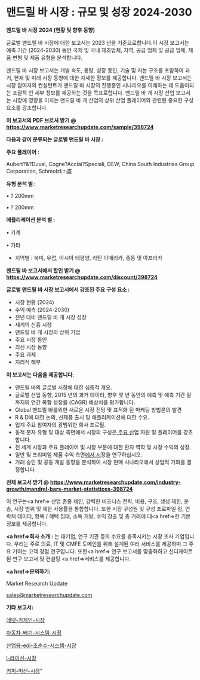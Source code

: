 # 맨드릴 바 시장 : 규모 및 성장 2024-2030

<strong>맨드릴 바 시장 2024 (현황 및 향후 동향)</strong>

글로벌 맨드릴 바 시장에 대한 보고서는 2023 년을 기준으로합니다.이 시장 보고서는 예측 기간 (2024-2030) 동안 국제 및 국내 제조업체, 지역, 공급 업체 및 공급 업체, 제품 변형 및 제품 유형을 분석합니다.

맨드릴 바 시장 보고서는 개발 속도, 용량, 성장 동인, 기술 및 자본 구조를 포함하여 과거, 현재 및 미래 시장 동향에 대한 자세한 정보를 제공합니다. 맨드릴 바 시장 보고서는 시장 참여자와 컨설턴트가 맨드릴 바 시장의 진행중인 시나리오를 이해하는 데 도움이되는 포괄적 인 세부 정보를 제공하는 것을 목표로합니다. 맨드릴 바 개 시장 산업 보고서는 시장에 영향을 미치는 맨드릴 바 개 산업의 상위 산업 플레이어와 관련된 중요한 구성 요소를 강조합니다.



<strong>이 보고서의 PDF 브로셔 받기 @ <a href=https://www.marketresearchupdate.com/sample/398724>https://www.marketresearchupdate.com/sample/398724</a></strong>



<strong>다음과 같이 분류되는 글로벌 맨드릴 바 시장 :</strong>



<strong>주요 플레이어 :</strong>

Aubert?&?Duval, Cogne?Acciai?Speciali, DEW, China South Industries Group Corporation, Schmolzا⑺盚



<strong>유형 분석 별 :</strong>

• ? 200mm

• ? 200mm



<strong>애플리케이션 분석 별 :</strong>

• 기계

• 기타

<ul>
  <li>지역별 : 북미, 유럽, 아시아 태평양, 라틴 아메리카, 중동 및 아프리카</li>
</ul>


<strong>맨드릴 바 보고서에서 할인 받기 @ <a href=https://www.marketresearchupdate.com/discount/398724>https://www.marketresearchupdate.com/discount/398724</a></strong>



<strong>글로벌 맨드릴 바 시장 보고서에서 강조된 주요 구성 요소 :</strong>
<ul>
  <li>시장 현황 (2024)</li>
  <li>수익 예측 (2024-2030)</li>
  <li>전년 대비 맨드릴 바 개 시장 성장</li>
  <li>세계의 신흥 시장</li>
  <li>맨드릴 바 개 시장의 상위 기업</li>
  <li>주요 시장 동인</li>
  <li>최신 시장 동향</li>
  <li>주요 과제</li>
  <li>지리적 해부</li>
</ul>


<strong>이 보고서는 다음을 제공합니다.</strong>
<ul>
  <li>맨드릴 바의 글로벌 시장에 대한 심층적 개요.</li>
  <li>글로벌 산업 동향, 2015 년의 과거 데이터, 향후 몇 년 동안의 예측 및 예측 기간 말까지의 연간 복합 성장률 (CAGR) 예상치를 평가합니다.</li>
  <li>Global 맨드릴 바를위한 새로운 시장 전망 및 표적화 된 마케팅 방법론의 발견</li>
  <li>R &amp; D에 대한 논의, 신제품 출시 및 애플리케이션에 대한 수요.</li>
  <li>업계 주요 참여자의 광범위한 회사 프로필.</li>
  <li>동적 분자 유형 및 대상 측면에서 시장의 구성은<a href=> 주요 산</a>업 자원 및 플레이어를 강조합니다.</li>
  <li>전 세계 시장과 주요 플레이어 및 시장 부문에 대한 환자 역학 및 시장 수익의 성장.</li>
  <li>일반 및 프리미엄 제품 수익 측면<a href=>에서 시</a>장을 연구하십시오.</li>
  <li>거래 승인 및 공동 개발 동향을 분석하여 시장 판매 시나리오에서 상업적 기회를 결정합니다.</li>
</ul>



<strong>전체 보고서 받기 @ <a href=https://www.marketresearchupdate.com/industry-growth/mandrel-bars-market-statistices-398724>https://www.marketresearchupdate.com/industry-growth/mandrel-bars-market-statistices-398724</a></strong>

이 연구는<a href=> 산업 존중</a> 체인, 강력한 비즈니스 전략, 비용, 구조, 생성 제한, 운송, 시장 범위 및 제한 사용률을 통합합니다. 또한 시장 구성원 및 구성 프로파일 링, 연락처 데이터, 항목 / 혜택 침대, 소득 개발, 수익 창출 및 총 거래에 대<a href=>한 기본 </a>정보를 제공합니다.



<strong><a href=>회사 소</a>개 :</strong>
는 대기업, 연구 기관 등의 수요를 충족시키는 시장 조사 기업입니다. 우리는 주로 의료, IT 및 CMFE 도메인을 위해 설계된 여러 서비스를 제공하며 그 주요 기여는 고객 경험 연구입니다. 또한<a href=> 연구 보</a>고서를 맞춤화하고 신디케이트 된 연구 보고서 및 컨설팅 <a href=>서비스</a>를 제공합니다.



<strong><a href=>문의하기:</a></strong>

Market Research Update

sales@marketresearchupdate.com



<strong>기타 보고서:</strong>

<a href=https://www.linkedin.com/pulse/레넷-카제인-시장-세분화-연구-및-목표-고객2029년-isdailynews/>레넷-카제인-시장</a>

<a href=https://www.linkedin.com/pulse/자동차-배기-시스템-시장-진입-전략-및-위험-평가2029년-trend-tracking-tips-360-analysis-i9y4f/>자동차-배기-시스템-시장</a>

<a href=https://www.linkedin.com/pulse/산업용-edi-초순수-시스템-시장-규모-및-성장-2023-trendsetters-talk-360-analysis-xfupf/>산업용-edi-초순수-시스템-시장</a>

<a href=https://www.linkedin.com/pulse/l-라이신-시장-규모-및-성장-2023-data-dive-diaries-24-analysis-aup8f/>l-라이신-시장</a>

<a href=https://www.linkedin.com/pulse/커피-머신-시장-세분화-연구-및-목표-고객2029년-data-dive-diaries-24-analysis-mpryf/>커피-머신-시장</a>"
